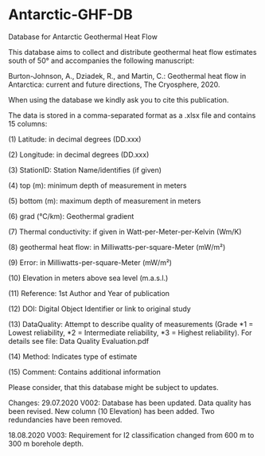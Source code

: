 # Antarctic-GHF-DB
 Database for Antarctic Geothermal Heat Flow

This database aims to collect and distribute geothermal heat flow estimates south of 50° and accompanies the following manuscript: 
 
Burton-Johnson, A., Dziadek, R., and Martin, C.: Geothermal heat flow in Antarctica: current and future directions, The Cryosphere, 2020.

When using the database we kindly ask you to cite this publication. 

The data is stored in a comma-separated format as a .xlsx file and contains 15 columns: 

(1) Latitude: in decimal degrees (DD.xxx)

(2) Longitude: in decimal degrees (DD.xxx)

(3) StationID: Station Name/identifies (if given)

(4) top (m): minimum depth of measurement in meters

(5) bottom (m): maximum depth of measurement in meters

(6) grad (°C/km): Geothermal gradient

(7) Thermal conductivity: if given in Watt-per-Meter-per-Kelvin (Wm/K)

(8) geothermal heat flow: in Milliwatts-per-square-Meter (mW/m²)

(9) Error: in Milliwatts-per-square-Meter (mW/m²)

(10) Elevation in meters above sea level (m.a.s.l.) 

(11) Reference: 1st Author and Year of publication

(12) DOI: Digital Object Identifier or link to original study

(13) DataQuality: Attempt to describe quality of measurements (Grade *1 = Lowest reliability, *2 = Intermediate reliability, *3 = Highest reliability). For details see file: Data Quality Evaluation.pdf

(14) Method: Indicates type of estimate 

(15) Comment: Contains additional information

Please consider, that this database might be subject to updates. 

Changes: 
29.07.2020 V002: Database has been updated. Data quality has been revised. New column (10 Elevation) has been added. Two redundancies have been removed. 

18.08.2020 V003: Requirement for I2 classification changed from 600 m to 300 m borehole depth.
